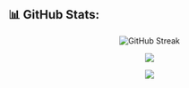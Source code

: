 ## 📊 GitHub Stats:
<div align="center">

![GitHub Streak](https://github-readme-streak-stats.herokuapp.com/?user=aabhaskharel&theme=highcontrast&hide_border=false)  

![](https://github-readme-stats.vercel.app/api?username=aabhaskharel&theme=transparent&hide_border=false&include_all_commits=false&count_private=true&color=blue)
  
![](https://github-readme-stats.vercel.app/api/top-langs/?username=aabhaskharel&theme=transparent&hide_border=false&include_all_commits=false&count_private=true&layout=compact&hide=jupyter%20notebook)

</div>
